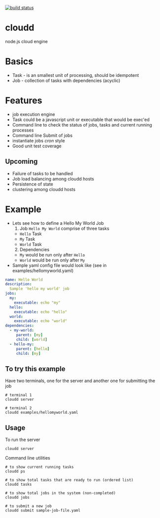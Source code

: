 [![build status](https://secure.travis-ci.org/openmason/cloudd.png)](http://travis-ci.org/openmason/cloudd)
# cloudd                                                  
node.js cloud engine                                                 

# Basics
 * Task - is an smallest unit of processing, should be idempotent
 * Job - collection of tasks with dependencies (acyclic)

# Features 
 * job execution engine
 * Task could be a javascript unit or executable that would be exec'ed
 * Command line to check the status of jobs, tasks and current running processes
 * Command line Submit of jobs
 * instantiate jobs _cron_ style
 * Good unit test coverage

## Upcoming
 * Failure of tasks to be handled
 * Job load balancing among cloudd hosts
 * Persistence of state
 * clustering among cloudd hosts
 
# Example
 * Lets see how to define a Hello My World Job
    1. Job `Hello My World` comprise of three tasks
      * `Hello` Task
      * `My` Task
      * `World` Task
    2. Dependencies
      * `My` would be run only after `Hello`
      * `World` would be run only after `My`
  * Sample yaml config file would look like (see in examples/hellomyworld.yaml)

```yaml
name: Hello World
description:
  Sample 'hello my world' job
jobs:
  my:
    executable: echo "my"
  hello:
    executable: echo "hello"
  world:
    executable: echo "world"
dependencies:
  - my-world:
     parent: [my]
     child: [world]
  - hello-my:
     parent: [hello]
     child: [my]
```

## To try this example
Have two terminals, one for the server and another one for submitting the job

    # terminal 1
    cloudd server
    
    # terminal 2
    cloudd examples/hellomyworld.yaml

## Usage
To run the server
    
    cloudd server
    
Command line utilities

    # to show current running tasks
    cloudd ps
    
    # to show total tasks that are ready to run (ordered list)
    cloudd tasks
    
    # to show total jobs in the system (non-completed)
    cloudd jobs
    
    # to submit a new job
    cloudd submit sample-job-file.yaml
    
